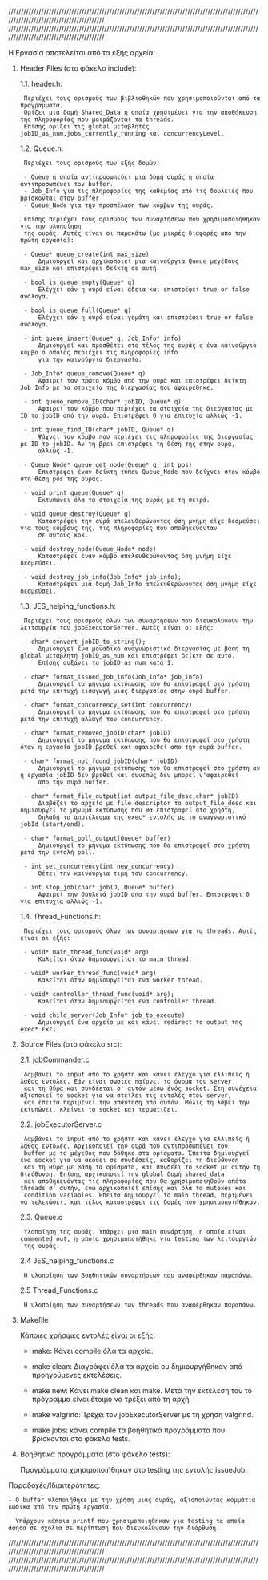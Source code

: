 
/////////////////////////////////////////////////////////////////////////////////////////////////////////////////////////////////////////
/////////////////////////////////////////////////////////////////////////////////////////////////////////////////////////////////////////

Η Εργασία αποτελείται από τα εξής αρχεία: 

1. Header Files (στο φάκελο include): 

    1.1. header.h:  

        Περιέχει τους ορισμούς των βιβλιοθηκών που χρησιμοποιούνται από τα προγράμματα. 
        Ορίζει μια δομή Shared_Data η οποία χρησιμέυει για την αποθήκευση της πληροφορίας που μοιράζονται τα threads.
        Επίσης ορίζει τις global μεταβλητές jobID_as_num,jobs_currently_running και concurrencyLevel.

    1.2. Queue.h:  

        Περιέχει τους ορισμούς των εξής δομών: 

        - Queue η οποία αντιπροσωπεύει μια δομή ουράς η οποία αντιπροσωπέυει τον buffer. 
        - Job_Info για τις πληροφορίες της καθεμίας από τις δουλειές που βρίσκονται στον buffer 
        - Queue_Node για την προσπέλαση των κόμβων της ουράς. 

        Επίσης περιέχει τους ορισμούς των συναρτήσεων που χρησιμοποιήθηκαν για την υλοποίηση 
        της ουράς. Αυτές είναι οι παρακάτω (με μικρές διαφορές απο την πρώτη εργασία):

        - Queue* queue_create(int max_size)
            Δημιουργεί και αρχικοποιεί μια καινούργια Queue μεγέθους max_size και επιστρέφει δείκτη σε αυτή.
        
        - bool is_queue_empty(Queue* q) 
            Ελέγχει εάν η ουρά είναι άδεια και επιστρέφει true or false ανάλογα. 

        - bool is_queue_full(Queue* q) 
            Ελέγχει εάν η ουρά είναι γεμάτη και επιστρέφει true or false ανάλογα. 

        - int queue_insert(Queue* q, Job_Info* info)
            Δημιουργεί και προσθέτει στο τέλος της ουράς q ένα καινούργιο κόμβο ο οποίος περιέχει τις πληροφορίες info 
            για την καινούργια διεργασία.

        - Job_Info* queue_remove(Queue* q)
            Αφαιρεί τον πρώτο κόμβο από την ουρά και επιστρέφει δείκτη Job_Info με τα στοιχεία της διεργασίας που αφαιρέθηκε.

        - int queue_remove_ID(char* jobID, Queue* q)
            Αφαιρεί τον κόμβο που περιέχει τα στοιχεία της διεργασίας με ID το jobID από την ουρά. Επιστρέφει 0 για επιτυχία αλλιώς -1.

        - int queue_find_ID(char* jobID, Queue* q)
            Ψάχνει τον κόμβο που περιέχει τις πληροφορίες της διεργασίας με ID το jobID. Αν τη βρει επιστρέφει τη θέση της στην ουρά,
            αλλιώς -1.

        - Queue_Node* queue_get_node(Queue* q, int pos)
            Επιστρέφει έναν δείκτη τύπου Queue_Node που δείχνει στον κόμβο στη θέση pos της ουράς. 

        - void print_queue(Queue* q)
            Εκτυπώνει όλα τα στοιχεία της ουράς με τη σειρά.

        - void queue_destroy(Queue* q)
            Καταστρέφει την ουρά απελευθερώνοντας όση μνήμη είχε δεσμεύσει για τους κόμβους της, τις πληροφορίες που αποθηκεύονταν
            σε αυτούς κοκ.

        - void destroy_node(Queue_Node* node)
            Καταστρέφει έναν κόμβο απελευθερώνοντας όση μνήμη είχε δεσμεύσει.

        - void destroy_job_info(Job_Info* job_info);
            Καταστρέφει μια δομή Job_Info απελευθερώνοντας όση μνήμη είχε δεσμεύσει.

    1.3. JES_helping_functions.h:  

        Περιέχει τους ορισμούς όλων των συναρτήσεων που διευκολύνουν την λειτουργία του jobExecutorServer. Αυτές είναι οι εξής: 

        - char* convert_jobID_to_string(); 
            Δημιουργεί ένα μοναδικό αναγνωριστικό διεργασίας με βάση τη global μεταβλητή jobID_as_num και επιστρέφει δείκτη σε αυτό.
            Επίσης αυξάνει το jobID_as_num κατά 1. 
        
        - char* format_issued_job_info(Job_Info* job_info)
            Δημιουργεί το μήνυμα εκτύπωσης που θα επιστραφεί στο χρήστη μετά την επιτυχή εισαγωγή μιας διεργασίας στην ουρά buffer.

        - char* format_concurrency_set(int concurrency)
            Δημιουργεί το μήνυμα εκτύπωσης που θα επιστραφεί στο χρήστη μετά την επιτυχή αλλαγή του concurrency.

        - char* format_removed_jobID(char* jobID)
            Δημιουργεί το μήνυμα εκτύπωσης που θα επιστραφεί στο χρήστη όταν η εργασία jobID βρεθεί και αφαιρεθεί απο την ουρά buffer.

        - char* format_not_found_jobID(char* jobID)
            Δημιουργεί το μήνυμα εκτύπωσης που θα επιστραφεί στο χρήστη αν η εργασία jobID δεν βρεθεί και συνεπώς δεν μπορεί ν'αφαιρεθεί
            απο την ουρά buffer.

        - char* format_file_output(int output_file_desc,char* jobID)
            Διαβάζει το αρχείο με file descriptor το output_file_desc και δημιουργεί το μήνυμα εκτύπωσης που θα επιστραφεί στο χρήστη,
            δηλαδή το αποτέλεσμα της exec* εντολής με το αναγνωριστικό jobId (start/end).

        - char* format_poll_output(Queue* buffer)
            Δημιουργεί το μήνυμα εκτύπωσης που θα επιστραφεί στο χρήστη μετά την εντολή poll.

        - int set_concurrency(int new_concurrency)
            Θέτει την καινούργια τιμή του concurrency.

        - int stop_job(char* jobID, Queue* buffer)
            Αφαιρεί την δουλειά jobID απο την ουρά buffer. Επιστρέφει 0 για επιτυχία αλλιώς -1.

    1.4. Thread_Functions.h:  
    
        Περιέχει τους ορισμούς όλων των συναρτήσεων για τα threads. Αυτές είναι οι εξής: 

        - void* main_thread_func(void* arg)
            Καλείται όταν δημιουργείται το main thread.

        - void* worker_thread_func(void* arg)
            Καλείται όταν δημιουργείται ενα worker thread.

        - void* controller_thread_func(void* arg);
            Καλείται όταν δημιουργείται ενα controller thread.

        - void child_server(Job_Info* job_to_execute)
            Δημιουργεί ένα αρχείο με και κάνει redirect το output της exec* εκει.

2. Source Files (στο φάκελο src): 

    2.1. jobCommander.c 

        Λαμβάνει το input από το χρήστη και κάνει έλεγχο για ελλιπείς ή λάθος εντολές. Εάν είναι σωστές παίρνει το όνομα του server
        και τη θύρα και συνδέεται σ' αυτόν μέσω ένός socket. Στη συνέχεια αξιοποιεί το socket για να στείλει τις εντολές στον server,
        και έπειτα περιμένει την απάντηση απο αυτόν. Μόλις τη λάβει την εκτυπώνει, κλείνει το socket και τερματίζει.

    2.2. jobExecutorServer.c

        Λαμβάνει το input από το χρήστη και κάνει έλεγχο για ελλιπείς ή λάθος εντολές. Αρχικοποιεί την ουρά που αντιπροσωπέυει τον
        buffer με το μέγεθος που δόθηκε στα ορίσματα. Έπειτα δημιουργεί ένα socket για να ακούει σε συνδέσείς, καθορίζει τη διεύθυνση
        και τη θύρα με βάση τα ορίσματα, και συνδέει το socket με αυτήν τη διεύθυνση. Επίσης αρχικοποιεί την global δομή shared_data
        και αποθηκευόντας τις πληροφορίες που θα χρησιμοποιηθούν απότα threads σ' αυτήν, ενω αρχικοποιεί επίσης και όλα τα mutexes και
        condition variables. Έπειτα δημιουργεί το main thread, περιμένει να τελειώσει, και τέλος καταστρέφει τις δομές που χρησιμοποιήθηκαν. 

    2.3. Queue.c 

        Υλοποίηση της ουράς. Υπάρχει μια main συνάρτηση, η οποία είναι commented out, η οποία χρησιμοποιήθηκε για testing των λειτουργιών
        της ουράς.

    2.4 JES_helping_functions.c

        Η υλοποίηση των βοηθητικών συναρτήσεων που αναφέρθηκαν παραπάνω.

    2.5 Thread_Functions.c

        Η υλοποίηση των συναρτήσεων των threads που αναφέρθηκαν παραπάνω.

3. Makefile 

    Κάποιες χρήσιμες εντολές είναι οι εξής: 

    - make: Κάνει compile όλα τα αρχεία.

    - make clean: Διαγράφει όλα τα αρχεία ου δημιουργήθηκαν από προηγούμενες εκτελέσεις. 

    - make new: Κάνει make clean και make. Μετά την εκτέλεση του το πρόγραμμα είναι έτοιμο να τρέξει από τη αρχή. 
    
    - make valgrind: Τρέχει τον jobExecutorServer με τη χρήση valgrind.

    - make jobs: κάνει compile τα βοηθητικά προγράμματα που βρίσκονται στο φάκελο tests.

4. Βοηθητικά προγράμματα (στο φάκελο tests):

    Προγράμματα χρησιμοποιήθηκαν στο testing της εντολής issueJob.

Παραδοχές/Ιδιαιτερότητες:

    - Ο buffer υλοποιήθηκε με την χρήση μιας ουράς, αξιοποιώντας κομμάτια κώδικα από την πρώτη εργασία.

    - Υπάρχουν κάποια printf που χρησιμοποιήθηκαν για testing τα οποία άφησα σε σχόλια σε περίπτωση που διευκολύνουν την διόρθωση.


/////////////////////////////////////////////////////////////////////////////////////////////////////////////////////////////////////////
/////////////////////////////////////////////////////////////////////////////////////////////////////////////////////////////////////////
